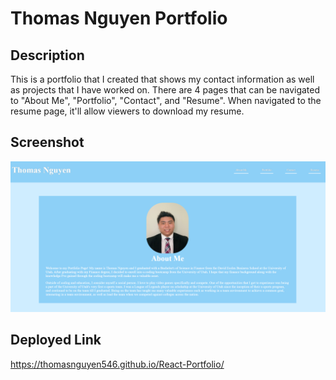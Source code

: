 # Thomas Nguyen Portfolio

## Description

This is a portfolio that I created that shows my contact information as well as projects that I have worked on. There are 4 pages that can be navigated to "About Me", "Portfolio", "Contact", and "Resume". When navigated to the resume page, it'll allow viewers to download my resume.

## Screenshot

![](src/assets/images/Screenshot1.png)

## Deployed Link

https://thomasnguyen546.github.io/React-Portfolio/

